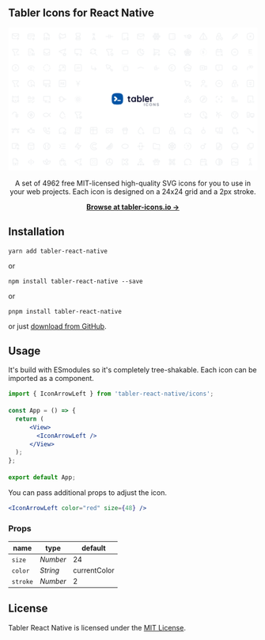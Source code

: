 ## Tabler Icons for React Native

<p align="center">
  <img src="https://raw.githubusercontent.com/tabler/tabler-icons/master/.github/packages/og-core.png" alt="Tabler Icons" width="838">
</p>

<p align="center">
    A set of <!--icons-count-->4962<!--/icons-count--> free MIT-licensed high-quality SVG icons for you to use in your web projects. Each icon is designed on a 24x24 grid and a 2px stroke.
<p>

<p align="center">
  <a href="https://tabler-icons.io/"><strong>Browse at tabler-icons.io &rarr;</strong></a>
</p>

## Installation

```shell
yarn add tabler-react-native
```

or

```shell
npm install tabler-react-native --save
```

or

```shell
pnpm install tabler-react-native
```

or just [download from GitHub](https://github.com/BurakGur/tabler-react-native/releases).

## Usage
It's build with ESmodules so it's completely tree-shakable. Each icon can be imported as a component.

```jsx
import { IconArrowLeft } from 'tabler-react-native/icons';

const App = () => {
  return (
      <View>
        <IconArrowLeft />
      </View>
  );
};

export default App;
```

You can pass additional props to adjust the icon.

```jsx
<IconArrowLeft color="red" size={48} />
```

### Props

| name          | type     | default      |
| ------------- | -------- | ------------ |
| `size`        | _Number_ | 24           |
| `color`       | _String_ | currentColor |
| `stroke`      | _Number_ | 2            |

## License

Tabler React Native is licensed under the [MIT License](https://github.com/BurakGur/tabler-react-native/blob/main/LICENSE).
